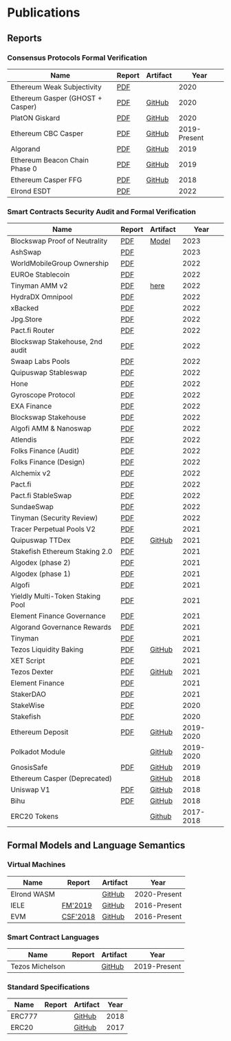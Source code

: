 # Publications

## Reports

### Consensus Protocols Formal Verification

| Name | Report | Artifact | Year |
| ---- | ------ | -------- | ---- |
| Ethereum Weak Subjectivity | [PDF](https://github.com/runtimeverification/beacon-chain-verification/blob/master/weak-subjectivity/weak-subjectivity-analysis.pdf) |  | 2020 |
| Ethereum Gasper (GHOST + Casper) | [PDF](reports/consensus-protocols/Ethereum-Gasper.pdf) | [GitHub](https://github.com/runtimeverification/beacon-chain-verification) | 2020 |
| PlatON Giskard | [PDF](reports/consensus-protocols/PlatON-Giskard.pdf) | [GitHub](https://github.com/runtimeverification/giskard-verification) | 2020 |
| Ethereum CBC Casper | [PDF](reports/consensus-protocols/CBC-Casper.pdf) | [GitHub](https://github.com/runtimeverification/casper-cbc-proofs) | 2019-Present |
| Algorand | [PDF](reports/consensus-protocols/Algorand.pdf) | [GitHub](https://github.com/runtimeverification/algorand-verification) | 2019 |
| Ethereum Beacon Chain Phase 0 | [PDF](reports/consensus-protocols/Ethereum-BeaconChain.pdf) | [GitHub](https://github.com/runtimeverification/beacon-chain-spec) | 2019 |
| Ethereum Casper FFG | [PDF](reports/consensus-protocols/Ethereum-Casper.pdf) | [GitHub](https://github.com/runtimeverification/casper-proofs) | 2018 |
| Elrond ESDT | [PDF](reports/consensus-protocols/Elrond-ESDT.pdf)| | 2022 |

### Smart Contracts Security Audit and Formal Verification

| Name | Report | Artifact | Year |
| ---- | ------ | -------- | ---- |
| Blockswap Proof of Neutrality | [PDF](reports/smart-contracts/Blockswap-Proof-Of-Neutrality-Network/Blockswap-Proof-of-Neutrality-Report.pdf) | [Model](reports/smart-contracts/Blockswap-Proof-Of-Neutrality-Network/PoN-Off-Chain-Model.pdf) | 2023 |
| AshSwap | [PDF](reports/smart-contracts/AshSwap.pdf) | | 2023 |
| WorldMobileGroup Ownership | [PDF](reports/smart-contracts/WorldMobileGroup.pdf) | | 2022 |
| EUROe Stablecoin | [PDF](reports/smart-contracts/Euroe%20Stablecoin%20Audit.pdf) | | 2022 |
| Tinyman AMM v2 | [PDF](reports/smart-contracts/Tinyman-amm-v2-audit/tinyman-amm-v2-audit-report.pdf) | [here](reports/smart-contracts/Tinyman-amm-v2-audit/) | 2022 |
| HydraDX Omnipool | [PDF](reports/smart-contracts/HydraDX-Omnipool-AMM-Audit-Report.pdf) | | 2022 |
| xBacked | [PDF](reports/smart-contracts/xBacked-audit-report.pdf) | | 2022 |
| Jpg.Store | [PDF](reports/smart-contracts/Jpg.Store-audit-report.pdf) | | 2022 |
| Pact.fi Router | [PDF](reports/smart-contracts/Pact_Fi_Router.pdf) | | 2022 |
| Blockswap Stakehouse, 2nd audit | [PDF](reports/smart-contracts/Blockswap_Stakehouse_2nd_Audit.pdf)| | 2022 |
| Swaap Labs Pools | [PDF](reports/smart-contracts/swaap-audit-report.pdf) | | 2022 |
| Quipuswap Stableswap | [PDF](reports/smart-contracts/quipuswap-stableswap.pdf) | | 2022 |
| Hone | [PDF](reports/smart-contracts/hone-report.pdf)| | 2022 |
| Gyroscope Protocol | [PDF](reports/smart-contracts/Gyroscope_Protocol_Audit_Report.pdf) | | 2022 |
| EXA Finance | [PDF](reports/smart-contracts/EXA_Finance.pdf)| | 2022 |
| Blockswap Stakehouse | [PDF](reports/smart-contracts/Blockswap_Stakehouse.pdf)| | 2022 |
| Algofi AMM & Nanoswap| [PDF](reports/smart-contracts/Algofi-dex-nanoswap.pdf)| | 2022 |
| Atlendis | [PDF](reports/smart-contracts/atlendis-audit-report.pdf)| | 2022 |
| Folks Finance (Audit) | [PDF](reports/smart-contracts/Folks-Finance-Code-Audit.pdf) | | 2022 |
| Folks Finance (Design) | [PDF](reports/smart-contracts/Folks-Finance-Design-Review.pdf) | | 2022 |
| Alchemix v2 | [PDF](reports/smart-contracts/Alchemix_v2.pdf) | | 2022 |
| Pact.fi    | [PDF](reports/smart-contracts/Pact_Fi.pdf) | | 2022 |
| Pact.fi StableSwap | [PDF](reports/smart-contracts/Pact_Fi_StableSwap.pdf) | | 2022 |
| SundaeSwap | [PDF](reports/smart-contracts/SundaeSwap.pdf) | | 2022 |
| Tinyman (Security Review) | [PDF](reports/smart-contracts/Tinyman-security-review.pdf) | | 2022 |
| Tracer Perpetual Pools V2 | [PDF](reports/smart-contracts/Tracer-Perpetual-Pools-V2.pdf) | | 2021 | 
| Quipuswap TTDex | [PDF](reports/smart-contracts/Quipuswap.pdf) | [GitHub](reports/smart-contracts/Quipuswap-analysis.md) | 2021 |
| Stakefish Ethereum Staking 2.0 | [PDF](reports/smart-contracts/stakefish-ethereum-staking-audit-report.pdf) | | 2021 |
| Algodex (phase 2) | [PDF](reports/smart-contracts/Algodex_Dec.pdf)| | 2021 |
| Algodex (phase 1) | [PDF](reports/smart-contracts/Algodex_Jan.pdf)| | 2021 |
| Algofi | [PDF](reports/smart-contracts/Algofi.pdf) | | 2021 |
| Yieldly Multi-Token Staking Pool | [PDF](reports/smart-contracts/yieldly-multi-pool-audit-report.pdf) | | 2021 |
| Element Finance Governance | [PDF](reports/smart-contracts/Element_Finance_Governance_Security_Audit_Report.pdf) | | 2021 |
| Algorand Governance Rewards | [PDF](reports/smart-contracts/Algorand_Governance_Rewards_audit_report.pdf) | | 2021 |
| Tinyman | [PDF](reports/smart-contracts/Tinyman.pdf) | | 2021 |
| Tezos Liquidity Baking | [PDF](reports/smart-contracts/Tezos-Dexter-Liquidity-Baking.pdf) | [GitHub](https://github.com/runtimeverification/michelson-semantics/tree/master/tests/proofs/liquidity-baking) | 2021 |
| XET Script | [PDF](reports/smart-contracts/XET-script.pdf) | | 2021 |
| Tezos Dexter | [PDF](reports/smart-contracts/Tezos-Dexter.pdf) | [GitHub](https://github.com/runtimeverification/michelson-semantics/tree/master/tests/proofs/dexter) | 2021 |
| Element Finance | [PDF](reports/smart-contracts/ElementFinance.pdf) | | 2021 |
| StakerDAO | [PDF](reports/smart-contracts/StakerDAO.pdf) | | 2021 |
| StakeWise | [PDF](reports/smart-contracts/StakeWise.pdf) | | 2020 |
| Stakefish | [PDF](reports/smart-contracts/Stakefish-BatchDeposit.pdf) | | 2020 |
| Ethereum Deposit | [PDF](reports/smart-contracts/Ethereum-Deposit.pdf) | [GitHub](https://github.com/runtimeverification/deposit-contract-verification) | 2019-2020 |
| Polkadot Module | | [GitHub](https://github.com/runtimeverification/polkadot-verification) | 2019-2020 |
| GnosisSafe | [PDF](reports/smart-contracts/GnosisSafe.pdf) | [GitHub](https://github.com/runtimeverification/verified-smart-contracts/tree/master/gnosis) | 2019 |
| Ethereum Casper (Deprecated) | | [GitHub](https://github.com/runtimeverification/verified-smart-contracts/tree/master/casper) | 2018 |
| Uniswap V1 | [PDF](reports/smart-contracts/Uniswap-V1.pdf) | [GitHub](https://github.com/runtimeverification/verified-smart-contracts/tree/master/uniswap) | 2018 |
| Bihu | [PDF](reports/smart-contracts/Bihu.pdf) | [GitHub](https://github.com/runtimeverification/verified-smart-contracts/tree/master/bihu) | 2018 |
| ERC20 Tokens | | [Github](https://github.com/runtimeverification/verified-smart-contracts/tree/master/erc20) | 2017-2018 |

## Formal Models and Language Semantics

### Virtual Machines

| Name | Report | Artifact | Year |
| ---- | ------ | -------- | ---- |
| Elrond WASM | | [GitHub](https://github.com/runtimeverification/elrond-semantics) | 2020-Present |
| IELE | [FM'2019](http://fsl.cs.illinois.edu/FSL/papers/2019/kasampalis-guth-moore-serbanuta-zhang-filaretti-serbanuta-johnson-rosu-2019-fm/kasampalis-guth-moore-serbanuta-zhang-filaretti-serbanuta-johnson-rosu-2019-fm-public.pdf) | [GitHub](https://github.com/runtimeverification/iele-semantics) | 2016-Present |
| EVM | [CSF'2018](https://daejunpark.github.io/kevm.pdf) | [GitHub](https://github.com/kframework/evm-semantics) | 2016-Present |

### Smart Contract Languages

| Name | Report | Artifact | Year |
| ---- | ------ | -------- | ---- |
| Tezos Michelson | | [GitHub](https://github.com/runtimeverification/michelson-semantics) | 2019-Present |

### Standard Specifications

| Name | Report | Artifact | Year |
| ---- | ------ | -------- | ---- |
| ERC777 | | [GitHub](https://github.com/runtimeverification/erc777-semantics) | 2018 |
| ERC20 | | [GitHub](https://github.com/runtimeverification/erc20-semantics) | 2017 |
